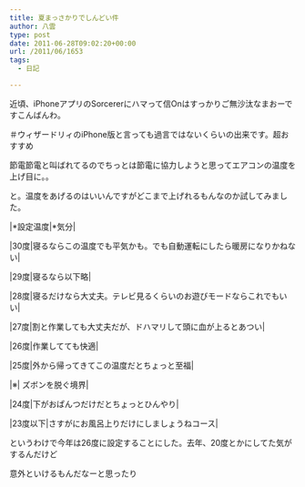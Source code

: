 ```yaml
---
title: 夏まっさかりでしんどい件
author: 八雲
type: post
date: 2011-06-28T09:02:20+00:00
url: /2011/06/1653
tags:
  - 日記

---
```

近頃、iPhoneアプリのSorcererにハマって信Onはすっかりご無沙汰なまおーですこんばんわ。
  
＃ウィザードリィのiPhone版と言っても過言ではないくらいの出来です。超おすすめ

節電節電と叫ばれてるのでちっとは節電に協力しようと思ってエアコンの温度を上げ目に。。
  
と。温度をあげるのはいいんですがどこまで上げれるもんなのか試してみました。
  
|\*設定温度|\*気分|
  
|30度|寝るならこの温度でも平気かも。でも自動運転にしたら暖房になりかねない|
  
|29度|寝るなら以下略|
  
|28度|寝るだけなら大丈夫。テレビ見るくらいのお遊びモードならこれでもいい|
  
|27度|割と作業しても大丈夫だが、ドハマリして頭に血が上るとあつい|
  
|26度|作業してても快適|
  
|25度|外から帰ってきてこの温度だとちょっと至福|
  
|※| ズボンを脱ぐ境界|
  
|24度|下がおぱんつだけだとちょっとひんやり|
  
|23度以下|さすがにお風呂上りだけにしましょうねコース|

というわけで今年は26度に設定することにした。去年、20度とかにしてた気がするんだけど
  
意外といけるもんだなーと思ったり
